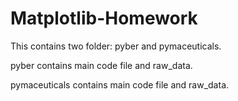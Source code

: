 # Matplotlib-Homework
This contains two folder: pyber and pymaceuticals.

pyber contains  main code file and raw_data.

pymaceuticals contains main code file and raw_data.
